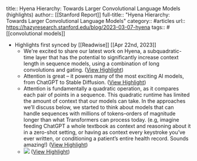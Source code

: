 title:: Hyena Hierarchy: Towards Larger Convolutional Language Models (highlights)
author:: [[Stanford Report]]
full-title:: "Hyena Hierarchy: Towards Larger Convolutional Language Models"
category:: #articles
url:: https://hazyresearch.stanford.edu/blog/2023-03-07-hyena
tags:: #[[convolutional models]]

- Highlights first synced by [[Readwise]] [[Apr 22nd, 2023]]
	- We're excited to share our latest work on Hyena, a subquadratic-time layer that has the potential to significantly increase context length in sequence models, using a combination of long convolutions and gating. ([View Highlight](https://read.readwise.io/read/01gyk1eks60md1pfe2q509v5bn))
	- Attention is great – it powers many of the most exciting AI models, from ChatGPT to Stable Diffusion. ([View Highlight](https://read.readwise.io/read/01gyk1f0qx88errg9yztwthwxv))
	- Attention is fundamentally a quadratic operation, as it compares each pair of points in a sequence. This quadratic runtime has limited the amount of context that our models can take. In the approaches we’ll discuss below, we started to think about models that can handle sequences with millions of tokens–orders of magnitude longer than what Transformers can process today. (e.g, imagine feeding ChatGPT a whole textbook as context and reasoning about it in a zero-shot setting, or having as context every keystroke you’ve ever written, or conditioning a patient’s entire health record. Sounds amazing!) ([View Highlight](https://read.readwise.io/read/01gyk1g4ht1yhycw3cy9hkfc9e))
	- ![](https://hazyresearch.stanford.edu/static/posts/2023-03-07-hyena/diagram.png) ([View Highlight](https://read.readwise.io/read/01gyk1mwsg68jbszpr2dsp8qn4))
